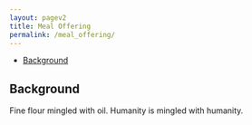 ```yaml
---
layout: pagev2
title: Meal Offering
permalink: /meal_offering/
---
```

- [Background](#background)

## Background

Fine flour mingled with oil. Humanity is mingled with humanity.